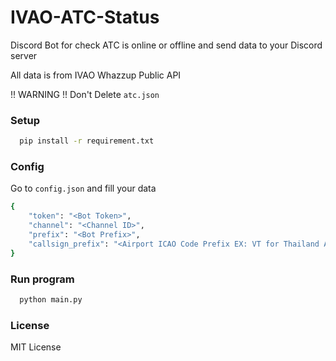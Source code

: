 # IVAO-ATC-Status
Discord Bot for check ATC is online or offline and send data to your Discord server

All data is from IVAO Whazzup Public API

!! WARNING !! Don't Delete <code>atc.json</code>

### Setup
```bash
  pip install -r requirement.txt
```
### Config 
Go to <code>config.json</code> and fill your data
```bash
{
    "token": "<Bot Token>",
    "channel": "<Channel ID>",
    "prefix": "<Bot Prefix>",
    "callsign_prefix": "<Airport ICAO Code Prefix EX: VT for Thailand Airport>"
}
```

### Run program
```bash
  python main.py
```


### License
MIT License
